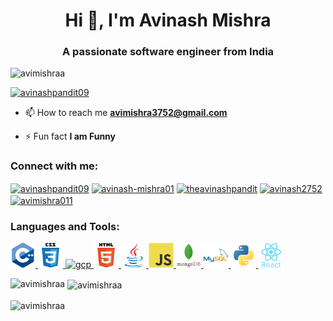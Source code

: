 <h1 align="center">Hi 👋, I'm Avinash Mishra</h1>
<h3 align="center">A passionate software engineer from India</h3>

<p align="left"> <img src="https://komarev.com/ghpvc/?username=avimishraa&label=Profile%20views&color=0e75b6&style=flat" alt="avimishraa" /> </p>

<p align="left"> <a href="https://twitter.com/avinashpandit09" target="blank"><img src="https://img.shields.io/twitter/follow/avinashpandit09?logo=twitter&style=for-the-badge" alt="avinashpandit09" /></a> </p>

- 📫 How to reach me **avimishra3752@gmail.com**

- ⚡ Fun fact **I am Funny**

<h3 align="left">Connect with me:</h3>
<p align="left">
<a href="https://twitter.com/avinashpandit09" target="blank"><img align="center" src="https://raw.githubusercontent.com/rahuldkjain/github-profile-readme-generator/master/src/images/icons/Social/twitter.svg" alt="avinashpandit09" height="30" width="40" /></a>
<a href="https://linkedin.com/in/avinash-mishra01" target="blank"><img align="center" src="https://raw.githubusercontent.com/rahuldkjain/github-profile-readme-generator/master/src/images/icons/Social/linked-in-alt.svg" alt="avinash-mishra01" height="30" width="40" /></a>
<a href="https://instagram.com/theavinashpandit" target="blank"><img align="center" src="https://raw.githubusercontent.com/rahuldkjain/github-profile-readme-generator/master/src/images/icons/Social/instagram.svg" alt="theavinashpandit" height="30" width="40" /></a>
<a href="https://www.codechef.com/users/avinash2752" target="blank"><img align="center" src="https://cdn.jsdelivr.net/npm/simple-icons@3.1.0/icons/codechef.svg" alt="avinash2752" height="30" width="40" /></a>
<a href="https://www.leetcode.com/avimishra011" target="blank"><img align="center" src="https://raw.githubusercontent.com/rahuldkjain/github-profile-readme-generator/master/src/images/icons/Social/leet-code.svg" alt="avimishra011" height="30" width="40" /></a>
</p>

<h3 align="left">Languages and Tools:</h3>
<p align="left"> <a href="https://www.w3schools.com/cpp/" target="_blank" rel="noreferrer"> <img src="https://raw.githubusercontent.com/devicons/devicon/master/icons/cplusplus/cplusplus-original.svg" alt="cplusplus" width="40" height="40"/> </a> <a href="https://www.w3schools.com/css/" target="_blank" rel="noreferrer"> <img src="https://raw.githubusercontent.com/devicons/devicon/master/icons/css3/css3-original-wordmark.svg" alt="css3" width="40" height="40"/> </a> <a href="https://cloud.google.com" target="_blank" rel="noreferrer"> <img src="https://www.vectorlogo.zone/logos/google_cloud/google_cloud-icon.svg" alt="gcp" width="40" height="40"/> </a> <a href="https://www.w3.org/html/" target="_blank" rel="noreferrer"> <img src="https://raw.githubusercontent.com/devicons/devicon/master/icons/html5/html5-original-wordmark.svg" alt="html5" width="40" height="40"/> </a> <a href="https://www.java.com" target="_blank" rel="noreferrer"> <img src="https://raw.githubusercontent.com/devicons/devicon/master/icons/java/java-original.svg" alt="java" width="40" height="40"/> </a> <a href="https://developer.mozilla.org/en-US/docs/Web/JavaScript" target="_blank" rel="noreferrer"> <img src="https://raw.githubusercontent.com/devicons/devicon/master/icons/javascript/javascript-original.svg" alt="javascript" width="40" height="40"/> </a> <a href="https://www.mongodb.com/" target="_blank" rel="noreferrer"> <img src="https://raw.githubusercontent.com/devicons/devicon/master/icons/mongodb/mongodb-original-wordmark.svg" alt="mongodb" width="40" height="40"/> </a> <a href="https://www.mysql.com/" target="_blank" rel="noreferrer"> <img src="https://raw.githubusercontent.com/devicons/devicon/master/icons/mysql/mysql-original-wordmark.svg" alt="mysql" width="40" height="40"/> </a> <a href="https://www.python.org" target="_blank" rel="noreferrer"> <img src="https://raw.githubusercontent.com/devicons/devicon/master/icons/python/python-original.svg" alt="python" width="40" height="40"/> </a> <a href="https://reactjs.org/" target="_blank" rel="noreferrer"> <img src="https://raw.githubusercontent.com/devicons/devicon/master/icons/react/react-original-wordmark.svg" alt="react" width="40" height="40"/> </a> </p>

<p><img align="left" src="https://github-readme-stats.vercel.app/api/top-langs?username=avimishraa&show_icons=true&locale=en&layout=compact" alt="avimishraa" /></p>

<p>&nbsp;<img align="center" src="https://github-readme-stats.vercel.app/api?username=avimishraa&show_icons=true&locale=en" alt="avimishraa" /></p>

<p><img align="center" src="https://github-readme-streak-stats.herokuapp.com/?user=avimishraa&" alt="avimishraa" /></p>
